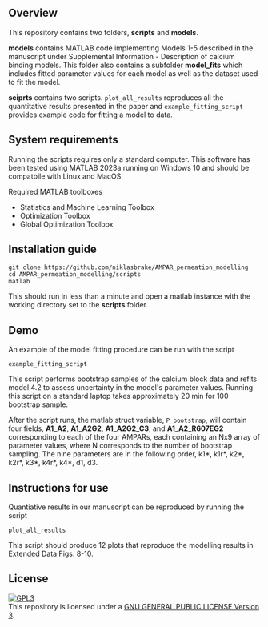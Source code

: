 ## Overview
This repository contains two folders, **scripts** and **models**.

**models** contains MATLAB code implementing Models 1-5 described in the manuscript under Supplemental Information - Description of calcium binding models. This folder also contains a subfolder **model_fits** which includes fitted parameter values for each model as well as the dataset used to fit the model.

**sciprts** contains two scripts. ``plot_all_results`` reproduces all the quantitative results presented in the paper and ``example_fitting_script`` provides example code for fitting a model to data.


## System requirements

Running the scripts requires only a standard computer. This software has been tested using MATLAB 2023a running on Windows 10 and should be compatbile with Linux and MacOS.

Required MATLAB toolboxes
+ Statistics and Machine Learning Toolbox
+ Optimization Toolbox
+ Global Optimization Toolbox

## Installation guide
```
git clone https://github.com/niklasbrake/AMPAR_permeation_modelling
cd AMPAR_permeation_modelling/scripts
matlab
```
This should run in less than a minute and open a matlab instance with the working directory set to the **scripts** folder.

## Demo
An example of the model fitting procedure can be run with the script
```
example_fitting_script
```
This script performs bootstrap samples of the calcium block data and refits model 4.2 to assess uncertainty in the model's parameter values. Running this script on a standard laptop takes approximately 20 min for 100 bootstrap sample. 

After the script runs, the matlab struct variable, ``P_bootstrap``, will contain four fields, **A1_A2**, **A1_A2G2**, **A1_A2G2_C3**, and **A1_A2_R607EG2** corresponding to each of the four AMPARs, each containing an Nx9 array of parameter values, where N corresponds to the number of bootstrap sampling. The nine parameters are in the following order, k1*, k1r*, k2*, k2r*, k3*, k4r*, k4*, d1, d3.


## Instructions for use
Quantiative results in our manuscript can be reproduced by running the script
```
plot_all_results
```
This script should produce 12 plots that reproduce the modelling results in Extended Data Figs. 8-10.

## License
<a rel="license" href="https://www.gnu.org/licenses/gpl-3.0.html#license-text"><img alt="GPL3" style="border-width:0" src="https://www.gnu.org/graphics/gplv3-127x51.png" /></a><br />This repository is licensed under a <a rel="license" href="https://www.gnu.org/licenses/gpl-3.0.html#license-text">GNU GENERAL PUBLIC LICENSE Version 3</a>.
